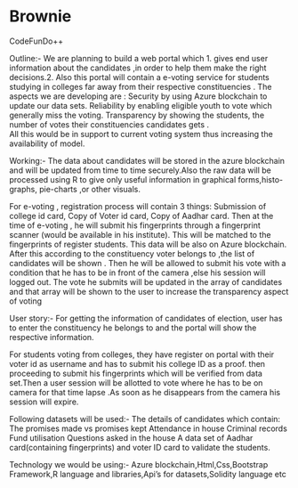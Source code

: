 # Brownie
CodeFunDo++

Outline:-
We are planning to build a web portal which 1. gives end user information about the candidates ,in order to help them make the right decisions.2. Also this portal will contain a e-voting service for students studying in colleges far away from their respective constituencies .
The aspects we are developing are :
Security by using Azure blockchain to update our data sets.
Reliability by enabling eligible youth to vote which generally miss the voting.
Transparency by showing the students, the number of votes their constituencies candidates gets .  
All this would be in support to current voting system thus increasing the availability of model.

Working:-
The data about candidates will be stored in the azure blockchain and will be updated from time to time securely.Also the raw data will be processed using R to give only useful information in graphical forms,histo-graphs, pie-charts ,or other visuals.

For e-voting , registration process will contain 3 things:
Submission of college id card,
Copy of Voter id card,
Copy of Aadhar card.
Then at the time of e-voting , he will submit his fingerprints through a fingerprint scanner (would be available in his institute). This will be matched to the fingerprints of register students. This data will be also on Azure blockchain.
After this according to the constituency voter belongs to ,the list of candidates will be shown .
Then he will be allowed to submit his vote with a condition that he has to be in front of the camera ,else his session will logged out.
The vote he submits will be updated in the array of candidates and that array will be shown to the user to increase the transparency aspect of voting
 
User story:-
For getting the information of candidates of election, user has to enter the constituency he belongs to and the portal will show the respective information.

For students voting from colleges, they have register on portal with their voter id as username and has to submit his college ID as a proof. then proceeding to submit his fingerprints which will be verified from data set.Then a user session will be allotted to vote where he has to be on camera for that time lapse .As soon as he disappears from the camera his session will expire.

Following datasets will be used:-
The details  of candidates which contain:
The promises made vs promises kept
Attendance in house
Criminal records 
Fund utilisation
Questions asked in the house
A data set of Aadhar card(containing fingerprints) and voter ID card to validate the students.

Technology we would be using:-
Azure blockchain,Html,Css,Bootstrap Framework,R language and libraries,Api’s for datasets,Solidity language etc














